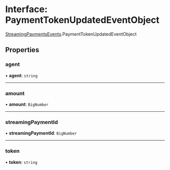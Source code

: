 # Interface: PaymentTokenUpdatedEventObject

[StreamingPaymentsEvents](../modules/StreamingPaymentsEvents.md).PaymentTokenUpdatedEventObject

## Properties

### agent

• **agent**: `string`

___

### amount

• **amount**: `BigNumber`

___

### streamingPaymentId

• **streamingPaymentId**: `BigNumber`

___

### token

• **token**: `string`

